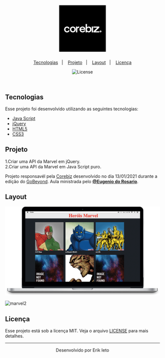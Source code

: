 <h1 align="center">
    <img alt="GoBeyond-Corebiz" title="Corebiz" src="github/corebiz.png" width="30%" />
</h1>

<p align="center">
  <a href="#-tecnologias">Tecnologias</a>&nbsp;&nbsp;&nbsp;|&nbsp;&nbsp;&nbsp;
  <a href="#-projeto">Projeto</a>&nbsp;&nbsp;&nbsp;|&nbsp;&nbsp;&nbsp;
  <a href="#-layout">Layout</a>&nbsp;&nbsp;&nbsp;|&nbsp;&nbsp;&nbsp;
  <a href="#memo-licença">Licença</a>
</p>

<p align="center">
  <img  src="https://img.shields.io/static/v1?label=license&message=MIT&color=8257E6&labelColor=121214" alt="License">
 
</p>

<br>

##  Tecnologias

Esse projeto foi desenvolvido utilizando as seguintes tecnologias:

- [Java Script](https://www.javascript.com)
- [jQuery](https://jquery.com)
- [HTML5](https://www.w3schools.com/html/)
- [CSS3](https://www.w3schools.com/css/)


##  Projeto

1.Criar uma API da Marvel em jQuery. <br>
2.Criar uma API da Marvel em Java Script puro.

Projeto responsavél pela <a href="https://www.corebiz.ag/en/" target="_blank">Corebiz</a> desenvolvido no dia 13/01/2021 durante a edição do <a href="https://conteudo.corebiz.ag/gobeyond" target="_blank">GoBeyond</a>.
Aula ministrada pelo **[@Eugenio do Rosario](https://github.com/MrRosario)**.

 
##  Layout

<a name="idmarvel"></a>
![marvel](./github/marvel.png) 

<a name="idmarvel2"></a>
![marvel2](./github/marvel2.png)


##   Licença

Esse projeto está sob a licença MIT. Veja o arquivo [LICENSE](LICENSE.md) para mais detalhes.

---

<p align="center">Desenvolvido por Erik Ieto</p>

